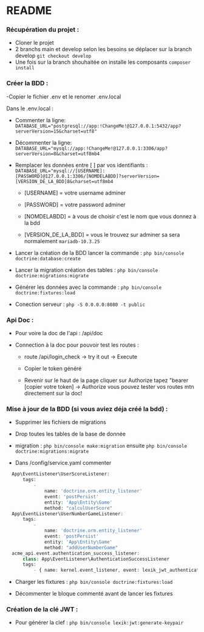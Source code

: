 #  README

### Récupération du projet :

- Cloner le projet
- 2 branchs main et develop selon les besoins se déplacer sur la branch develop ```git checkout develop```
- Une fois sur la branch shouhaitée on installe les composants ```composer install```

### Créer la BDD :
-Copier le fichier .env et le renomer .env.local

Dans le .env.local :
  - Commenter la ligne: ```DATABASE_URL="postgresql://app:!ChangeMe!@127.0.0.1:5432/app?serverVersion=15&charset=utf8"```
  
  - Décommenter la ligne: ```DATABASE_URL="mysql://app:!ChangeMe!@127.0.0.1:3306/app?serverVersion=8&charset=utf8mb4```
  
  - Remplacer les données entre [ ] par vos identifiants : ```DATABASE_URL="mysql://[USERNAME]:[PASSWORD]@127.0.0.1:3306/[NOMDELABDD]?serverVersion=[VERSION_DE_LA_BDD]8&charset=utf8mb4```
    - [USERNAME] = votre username adminer
    
    - [PASSWORD] = votre password adminer
    
    - [NOMDELABDD] = à vous de choisir c'est le nom que vous donnez à la bdd 
    
    - [VERSION_DE_LA_BDD] = vous le trouvez sur adminer sa sera normalement ```mariadb-10.3.25```
    
  - Lancer la création de la BDD lancer la commande : ```php bin/console doctrine:database:create```
  
  - Lancer la migration création des tables : ```php bin/console doctrine:migrations:migrate```
  
  - Générer les données avec la commande : ```php bin/console doctrine:fixtures:load```
  
  - Conection serveur : ```php -S 0.0.0.0:8080 -t public```
  
### Api Doc : 

- Pour voire la doc de l'api : /api/doc

- Connection à la doc pour pouvoir test les routes :

  - route /api/login_check -> try it out -> Execute
  
  - Copier le token généré
  
  - Revenir sur le haut de la page cliquer sur Authorize tapez "bearer [copier votre token] -> Authorize
  vous pouvez tester vos routes mtn directement sur la doc!

### Mise à jour de la BDD (si vous aviez déja créé la bdd) :

- Supprimer les fichiers de migrations

- Drop toutes les tables de la base de donnée

- migration : ```php bin/console make:migration``` ensuite ```php bin/console doctrine:migrations:migrate```

- Dans /config/service.yaml commenter 

```php
  App\EventListener\UserScoreListener:
      tags:
          -
              name: 'doctrine.orm.entity_listener'
              event: 'postPersist'
              entity: 'App\Entity\Game'
              method: "calculUserScore"
  App\EventListener\UserNumberGameListener:
      tags:
          -
              name: 'doctrine.orm.entity_listener'
              event: 'postPersist'
              entity: 'App\Entity\Game'
              method: "addUserNumberGame"
  acme_api.event.authentication_success_listener:
      class: App\EventListener\AuthenticationSuccessListener
      tags:
          - { name: kernel.event_listener, event: lexik_jwt_authentication.on_authentication_success, method: onAuthenticationSuccessResponse }
```

- Charger les fixtures : ```php bin/console doctrine:fixtures:load```

- Décommenter le bloque commenté avant de lancer les fixtures
  
### Création de la clé JWT :

- Pour générer la clef : ```php bin/console lexik:jwt:generate-keypair```

